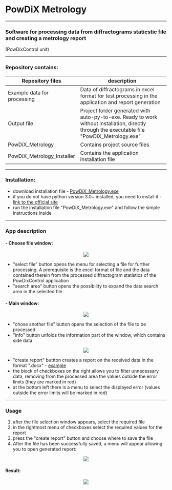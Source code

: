 # PowDiX Metrology
____
### Software for processing data from diffractograms staticstic file and creating a metrology report 
(PowDixControl unit)
____
### Repository contains:
Repository files| description
----------------------------|----------------------------
Example data for processing | Data of diffractograms in excel format for test processing in the application and report generation
Output file                 | Project folder generated with auto-py-to-exe. Ready to work without installation, directly through the executable file "PowDiX_Metrology.exe" 
PowDiX_Metrology            | Contains project source files
PowDiX_Metrology_Installer  | Contains the application installation file
____
### Installation:
* download installation file - [PowDiX_Metrology.exe](https://github.com/cherkesovbasil/diffractogram_data_processing/raw/main/PowDiX_Metrology_Installer/PowDiX_Metrology.exe)
* if you do not have python version 3.0+ installed, you need to install it - [link to the official site](https://www.python.org/downloads/windows/)
* run the installation file "PowDiX_Metrology.exe" and follow the simple instructions inside
____
### App description

#### - Choose file window:
<p align="center">
  <img src= "https://github.com/cherkesovbasil/diffractogram_data_processing/raw/main/Output%20file/readme_images/main%20window.png">
</p>

* "select file" button opens the menu for selecting a file for further processing. A prerequisite is the excel format of file and the data contained therein from the processed diffractogram statistics of the PowDixControl application
* "search area" button opens the possibility to expand the data search area in the selected file

#### - Main window:
<p align="center">
  <img src= "https://github.com/cherkesovbasil/diffractogram_data_processing/raw/main/Output%20file/readme_images/choose%20file%20window.png">
</p>

* "chose another file" button opens the selection of the file to be processed
* "info" button unfolds the information part of the window, which contains side data

<p align="center">
  <img src= "https://github.com/cherkesovbasil/diffractogram_data_processing/blob/main/Output%20file/readme_images/expended%20choose%20file%20window.png">
</p>

* "create report" buttton creates a report on the received data in the format ".docx" - [example](https://github.com/cherkesovbasil/diffractogram_data_processing/blob/main/Output%20file/readme_images/metrology_report.docx)
* the block of checkboxes on the right allows you to filter unnecessary data, removing from the processed area the values outside the error limits (they are marked in red)
* at the bottom left there is a menu to select the displayed error (values outside the error limits will be marked in red)

____

### Usage

1) after the file selection window appears, select the required file
2) in the rightmost menu of checkboxes select the required values for the report
3) press the "create report" button and choose where to save the file
4) After the file has been successfully saved, a menu will appear allowing you to open generated report:

<p align="center">
  <img src= "https://github.com/cherkesovbasil/diffractogram_data_processing/blob/main/Output%20file/readme_images/open%20file.png">
</p>

#### Result:

<p align="center">
  <img src= "https://github.com/cherkesovbasil/diffractogram_data_processing/blob/main/Output%20file/readme_images/result.png">
</p>
